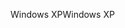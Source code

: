 <span data-ttu-id="8d5ce-101">Windows XP</span><span class="sxs-lookup"><span data-stu-id="8d5ce-101">Windows XP</span></span>